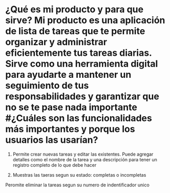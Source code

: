# ¿Qué es mi producto y para que sirve? Mi producto es una aplicación de lista de tareas que te permite organizar y administrar eficientemente tus tareas diarias. Sirve como una herramienta digital para ayudarte a mantener un seguimiento de tus responsabilidades y garantizar que no se te pase nada importante #¿Cuáles son las funcionalidades más importantes y porque los usuarios las usarían?

1. Permite crear nuevas tareas y editar las existentes. Puede agregar detalles como el nombre de la tarea y una descripción para tener un registro completo de lo que debe hacer

2. Muestras las taeras segun su estado: completas o incompletas

Peromite eliminar la tareas segun su numero de indentificador unico
